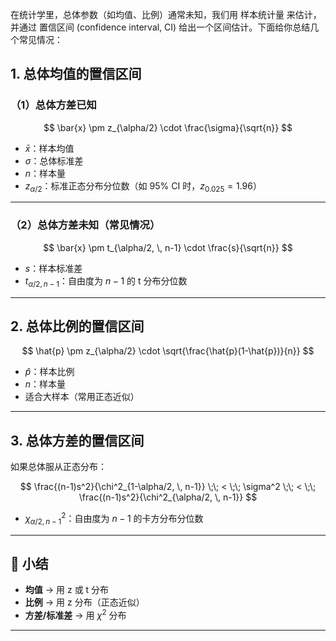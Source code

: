 在统计学里，总体参数（如均值、比例）通常未知，我们用 样本统计量 来估计，并通过 置信区间 (confidence interval, CI) 给出一个区间估计。下面给你总结几个常见情况：

## 1. 总体均值的置信区间

### （1）总体方差已知

$$
\bar{x} \pm z_{\alpha/2} \cdot \frac{\sigma}{\sqrt{n}}
$$

* $\bar{x}$：样本均值
* $\sigma$：总体标准差
* $n$：样本量
* $z_{\alpha/2}$：标准正态分布分位数（如 95% CI 时，$z_{0.025} = 1.96$）

---

### （2）总体方差未知（常见情况）

$$
\bar{x} \pm t_{\alpha/2, \, n-1} \cdot \frac{s}{\sqrt{n}}
$$

* $s$：样本标准差
* $t_{\alpha/2, n-1}$：自由度为 $n-1$ 的 t 分布分位数

---

## 2. 总体比例的置信区间

$$
\hat{p} \pm z_{\alpha/2} \cdot \sqrt{\frac{\hat{p}(1-\hat{p})}{n}}
$$

* $\hat{p}$：样本比例
* $n$：样本量
* 适合大样本（常用正态近似）

---

## 3. 总体方差的置信区间

如果总体服从正态分布：

$$
\frac{(n-1)s^2}{\chi^2_{1-\alpha/2, \, n-1}} 
\;\; < \;\; \sigma^2 \;\; < \;\; 
\frac{(n-1)s^2}{\chi^2_{\alpha/2, \, n-1}}
$$

* $\chi^2_{\alpha/2, n-1}$：自由度为 $n-1$ 的卡方分布分位数

---

## 🔑 小结

* **均值** → 用 z 或 t 分布
* **比例** → 用 z 分布（正态近似）
* **方差/标准差** → 用 $\chi^2$ 分布

---


